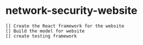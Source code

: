# network-security-website

	[] Create the React framework for the website
	[] Build the model for website
	[] create testing framework 

